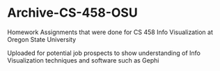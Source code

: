 # Archive-CS-458-OSU
Homework Assignments that were done for CS 458 Info Visualization at Oregon State University

Uploaded for potential job prospects to show understanding of Info Visualization techniques and software such as Gephi
